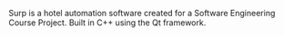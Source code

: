 Surp is a hotel automation software created for a Software Engineering Course Project. Built in C++ using the Qt framework.
